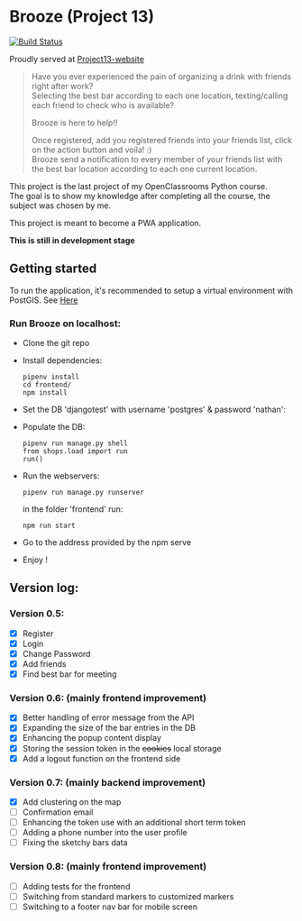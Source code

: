 # Brooze (Project 13)

[![Build Status](https://travis-ci.org/Natnat94/project_13.svg?branch=master)](https://travis-ci.org/Natnat94/project_13)

Proudly served at [Project13-website](https://projet13.nathan-mimoun.live)

> Have you ever experienced the pain of organizing a drink with friends right after work? <br> 
> Selecting the best bar according to each one location, texting/calling each friend to check who is available? 
> 
> Brooze is here to help!! 
> 
> Once registered, add you registered friends into your friends list, click on the action button and voila! :) <br>
Brooze send a notification to every member of your friends list with the best bar location according to each one current location.

This project is the last project of my OpenClassrooms Python course.
<br>The goal is to show my knowledge after completing all the course, the subject was chosen by me.

This project is meant to become a PWA application.

**This is still in development stage**


## Getting started

To run the application, it's recommended to setup a virtual environment with PostGIS.
See [Here](https://docs.djangoproject.com/en/3.0/ref/contrib/gis/tutorial/#setting-up)

### Run Brooze on localhost:
- Clone the git repo
- Install dependencies:

    ``` 
    pipenv install
    cd frontend/
    npm install
    ```

- Set the DB 'djangotest' with username 'postgres' & password 'nathan':
- Populate the DB:
    
    ```pipenv run manage.py migrate
    pipenv run manage.py shell
    from shops.load import run
    run()
    ```
    
- Run the webservers:

     ```
     pipenv run manage.py runserver
     ```

  in the folder 'frontend' run: 

     ```
     npm run start
     ```

- Go to the address provided by the npm serve
      
- Enjoy !


## Version log:
### Version 0.5:

  - [x] Register
  - [x] Login
  - [x] Change Password
  - [x] Add friends
  - [x] Find best bar for meeting

### Version 0.6: (mainly frontend improvement)

  - [x] Better handling of error message from the API
  - [x] Expanding the size of the bar entries in the DB
  - [x] Enhancing the popup content display
  - [x] Storing the session token in the ~~cookies~~ local storage
  - [x] Add a logout function on the frontend side

### Version 0.7: (mainly backend improvement)
  - [x] Add clustering on the map
  - [ ] Confirmation email
  - [ ] Enhancing the token use with an additional short term token
  - [ ] Adding a phone number into the user profile
  - [ ] Fixing the sketchy bars data 

### Version 0.8: (mainly frontend improvement)

  - [ ] Adding tests for the frontend
  - [ ] Switching from standard markers to customized markers
  - [ ] Switching to a footer nav bar for mobile screen
